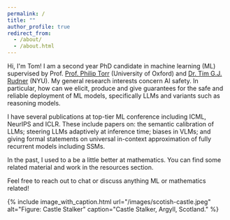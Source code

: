 ```yaml
---
permalink: /
title: ""
author_profile: true
redirect_from: 
  - /about/
  - /about.html
---
```



Hi, I'm Tom! I am a second year PhD candidate in machine learning (ML) supervised by Prof. [Prof. Philip Torr](https://eng.ox.ac.uk/people/philip-torr/) (University of Oxford) and [Dr. Tim G.J. Rudner](https://timrudner.com/) (NYU). My general research interests concern AI safety. In particular, how can we elicit, produce and give guarantees for the safe and reliable deployment of ML models, specifically LLMs and variants such as reasoning models. 

I have several publications at top-tier ML conference including ICML, NeurIPS and ICLR. These include papers on: the semantic calibration of LLMs; steering LLMs adaptively at inference time; biases in VLMs; and giving formal statements on universal in-context approximation of fully recurrent models including SSMs.

In the past, I used to a be a little better at mathematics. You can find some related material and work in the resources section. 

Feel free to reach out to chat or discuss anything ML or mathematics related!

{% include image_with_caption.html url="/images/scotish-castle.jpeg" alt="Figure: Castle Stalker" caption="Castle Stalker, Argyll, Scotland." %}
